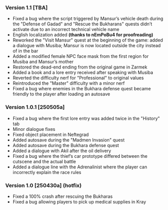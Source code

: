 ### Version 1.1 [TBA]

- Fixed a bug where the script triggered by Mansur’s vehicle death during the "Defense of Gadad" and "Rescue the Bukharans" quests didn’t activate due to an incorrect technical vehicle name
- English localization added **(thanks to nEmPoBu4 for proofreading)**
- Reworked the "Visit Mansur" quest at the beginning of the game: added a dialogue with Musiba; Mansur is now located outside the city instead of in the bar
- Added a modified female NPC face mask from the first region for Musiba and Mansur’s mother
- Restored the dead-end ending from the original game in Zarmek
- Added a book and a lore entry received after speaking with Musiba
- Reverted the difficulty nerf for "Professional" to original values
- Reintroduced the "Master" difficulty with a minor nerf
- Fixed a bug where enemies in the Bukhara defense quest became friendly to the player after loading an autosave

### Version 1.0.1 [250505a]

- Fixed a bug where the first lore entry was added twice in the "History" tab
- Minor dialogue fixes
- Fixed object placement in Neftegrad
- Added autosave during the "Madmen Invasion" quest
- Added autosave during the Bukhara defense quest
- Added a dialogue with Akil after the oil delivery
- Fixed a bug where the thief’s car prototype differed between the cutscene and the actual battle
- Added a dialogue line with the Adrenalinist where the player can incorrectly explain the race rules

### Version 1.0 [250430a] (hotfix)

- Fixed a 100% crash after rescuing the Bukharas
- Fixed a bug allowing players to pick up medical supplies in Kray
